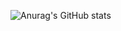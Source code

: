 ![Anurag's GitHub stats](https://github-readme-stats.vercel.app/api?username=nkurata&show_icons=true&theme=graywhite)

